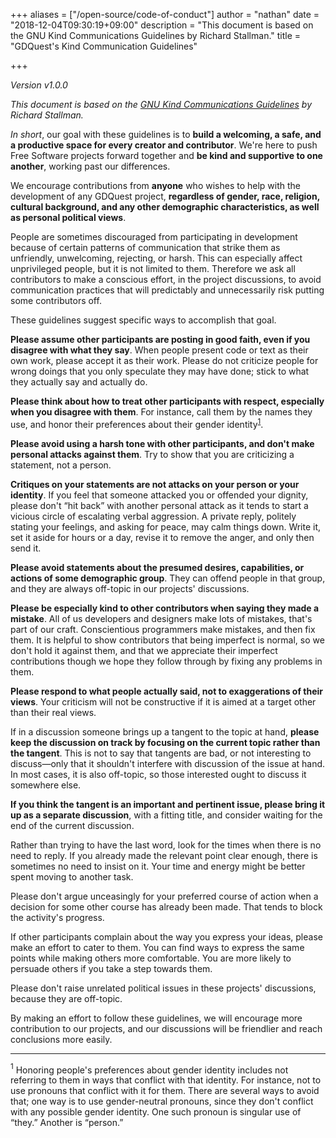 +++
aliases = ["/open-source/code-of-conduct"]
author = "nathan"
date = "2018-12-04T09:30:19+09:00"
description = "This document is based on the GNU Kind Communications Guidelines by Richard Stallman."
title = "GDQuest's Kind Communication Guidelines"

+++

*Version v1.0.0*

*This document is based on the [GNU Kind Communications Guidelines](https://www.gnu.org/philosophy/kind-communication.html) by Richard Stallman.*

*In short*, our goal with these guidelines is to **build a welcoming, a safe, and a productive space for every creator and contributor**. We're here to push Free Software projects forward together and **be kind and supportive to one another**, working past our differences.

We encourage contributions from **anyone** who wishes to help with the development of any GDQuest project, **regardless of gender, race, religion, cultural background, and any other demographic characteristics, as well as personal political views**.

People are sometimes discouraged from participating in development because of certain patterns of communication that strike them as unfriendly, unwelcoming, rejecting, or harsh. This can especially affect unprivileged people, but it is not limited to them. Therefore we ask all contributors to make a conscious effort, in the project discussions, to avoid communication practices that will predictably and unnecessarily risk putting some contributors off.

These guidelines suggest specific ways to accomplish that goal.

**Please assume other participants are posting in good faith, even if you disagree with what they say**. When people present code or text as their own work, please accept it as their work. Please do not criticize people for wrong doings that you only speculate they may have done; stick to what they actually say and actually do.

**Please think about how to treat other participants with respect, especially when you disagree with them**. For instance, call them by the names they use, and honor their preferences about their gender identity<sup>[1](#1-footnote)</sup>.

**Please avoid using a harsh tone with other participants, and don't make personal attacks against them**. Try to show that you are criticizing a statement, not a person.

**Critiques on your statements are not attacks on your person or your identity**. If you feel that someone attacked you or offended your dignity, please don't “hit back” with another personal attack as it tends to start a vicious circle of escalating verbal aggression. A private reply, politely stating your feelings, and asking for peace, may calm things down. Write it, set it aside for hours or a day, revise it to remove the anger, and only then send it.

**Please avoid statements about the presumed desires, capabilities, or actions of some demographic group**. They can offend people in that group, and they are always off-topic in our projects' discussions.

**Please be especially kind to other contributors when saying they made a mistake**. All of us developers and designers make lots of mistakes, that's part of our craft. Conscientious programmers make mistakes, and then fix them. It is helpful to show contributors that being imperfect is normal, so we don't hold it against them, and that we appreciate their imperfect contributions though we hope they follow through by fixing any problems in them.

**Please respond to what people actually said, not to exaggerations of their views**. Your criticism will not be constructive if it is aimed at a target other than their real views.

If in a discussion someone brings up a tangent to the topic at hand, **please keep the discussion on track by focusing on the current topic rather than the tangent**. This is not to say that tangents are bad, or not interesting to discuss—only that it shouldn't interfere with discussion of the issue at hand. In most cases, it is also off-topic, so those interested ought to discuss it somewhere else.

**If you think the tangent is an important and pertinent issue, please bring it up as a separate discussion**, with a fitting title, and consider waiting for the end of the current discussion.

Rather than trying to have the last word, look for the times when there is no need to reply. If you already made the relevant point clear enough, there is sometimes no need to insist on it. Your time and energy might be better spent moving to another task.

Please don't argue unceasingly for your preferred course of action when a decision for some other course has already been made. That tends to block the activity's progress.

If other participants complain about the way you express your ideas, please make an effort to cater to them. You can find ways to express the same points while making others more comfortable. You are more likely to persuade others if you take a step towards them.

Please don't raise unrelated political issues in these projects' discussions, because they are off-topic.

By making an effort to follow these guidelines, we will encourage more contribution to our projects, and our discussions will be friendlier and reach conclusions more easily.

----

<a name="1-footnote"><sup>1</sup></a> Honoring people's preferences about gender identity includes not referring to them in ways that conflict with that identity. For instance, not to use pronouns that conflict with it for them. There are several ways to avoid that; one way is to use gender-neutral pronouns, since they don't conflict with any possible gender identity. One such pronoun is singular use of “they.” Another is “person.”
